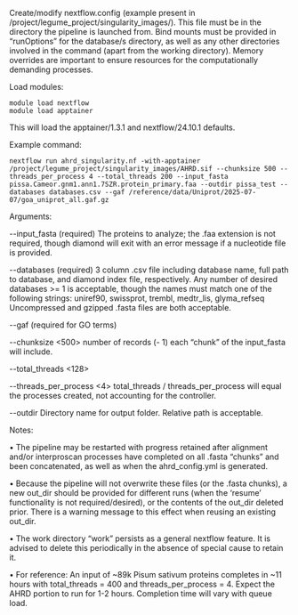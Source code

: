 Create/modify nextflow.config (example present in /project/legume_project/singularity_images/).
This file must be in the directory the pipeline is launched from. Bind mounts must be provided in “runOptions” for the database/s directory, as well as any other directories involved in the command (apart from the working directory). Memory overrides are important to ensure resources for the computationally demanding processes. 

Load modules:
```
module load nextflow
module load apptainer
```
This will load the apptainer/1.3.1 and nextflow/24.10.1 defaults. 

Example command:
```
nextflow run ahrd_singularity.nf -with-apptainer /project/legume_project/singularity_images/AHRD.sif --chunksize 500 --threads_per_process 4 --total_threads 200 --input_fasta pissa.Cameor.gnm1.ann1.7SZR.protein_primary.faa --outdir pissa_test --databases databases.csv --gaf /reference/data/Uniprot/2025-07-07/goa_uniprot_all.gaf.gz
```
Arguments:
	
--input_fasta (required)
The proteins to analyze; the .faa extension is not required, though diamond will exit with an error message if a nucleotide file is provided.

--databases (required)
3 column .csv file including database name, full path to database, and diamond index file, respectively. Any number of desired databases >= 1 is acceptable, though the names must match one of the following strings: uniref90, swissprot, trembl, medtr_lis, glyma_refseq
Uncompressed and gzipped .fasta files are both acceptable.

--gaf (required for GO terms)

--chunksize <500>
	number of records (- 1) each “chunk” of the input_fasta will include. 

--total_threads <128>
	
--threads_per_process <4>
	total_threads / threads_per_process will equal the processes created, not accounting for the controller.

--outdir <working directory>
	Directory name for output folder. Relative path is acceptable.

Notes:

•	The pipeline may be restarted with progress retained after alignment and/or interproscan processes have completed on all .fasta “chunks” and been concatenated, as well as when the ahrd_config.yml is generated.

•	Because the pipeline will not overwrite these files (or the .fasta chunks), a new out_dir should be provided for different runs (when the ‘resume’ functionality is not required/desired), or the contents of the out_dir deleted prior. There is a warning message to this effect when reusing an existing out_dir.

•	The work directory “work” persists as a general nextflow feature. It is advised to delete this periodically in the absence of special cause to retain it. 

•	For reference: An input of ~89k Pisum sativum proteins completes in ~11 hours with total_threads = 400 and threads_per_process = 4. Expect the AHRD portion to run for 1-2 hours. Completion time will vary with queue load. 


